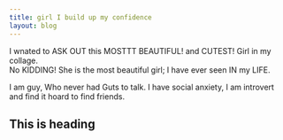 ```yaml
---
title: girl I build up my confidence
layout: blog
---
```


<p class="blog__list">
I wnated to ASK OUT this MOSTTT BEAUTIFUL! and CUTEST! Girl in my collage.
<br>
No KIDDING! She is the most beautiful girl; I have ever seen IN my LIFE.
</p>

<p class="blog__list">
I am guy, Who never had Guts to talk.
I have social anxiety, I am introvert and find it hoard to find friends.
</p>

<h2> This is heading </h2>
